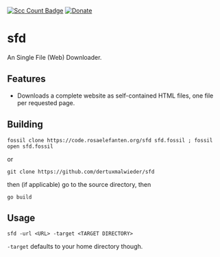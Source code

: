 [![Scc Count Badge](https://sloc.xyz/github/dertuxmalwieder/sfd?category=code)](https://github.com/dertuxmalwieder/sfd) [![Donate](https://img.shields.io/badge/Donate-PayPal-green.svg)](https://paypal.me/GebtmireuerGeld)

# sfd

An Single File (Web) Downloader.

## Features

* Downloads a complete website as self-contained HTML files, one file per requested page.

## Building

    fossil clone https://code.rosaelefanten.org/sfd sfd.fossil ; fossil open sfd.fossil

or

    git clone https://github.com/dertuxmalwieder/sfd

then (if applicable) go to the source directory, then

    go build

## Usage

    sfd -url <URL> -target <TARGET DIRECTORY>

`-target` defaults to your home directory though.

